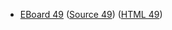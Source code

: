 * [EBoard 49](../eboards/eboard.49.html)
  ([Source 49](../eboards/eboard.49.md))
  ([HTML 49](../eboards/eboard.49.html))
